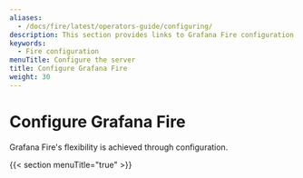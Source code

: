 ```yaml
---
aliases:
  - /docs/fire/latest/operators-guide/configuring/
description: This section provides links to Grafana Fire configuration topics.
keywords:
  - Fire configuration
menuTitle: Configure the server
title: Configure Grafana Fire
weight: 30
---
```


# Configure Grafana Fire

Grafana Fire's flexibility is achieved through configuration.

{{< section menuTitle="true" >}}
